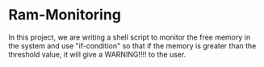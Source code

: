 # Ram-Monitoring
In this project, we are writing a shell script to monitor the free memory in the system and use "if-condition" so that if the memory is greater than the threshold value, it will give a WARNING!!!! to the user.
